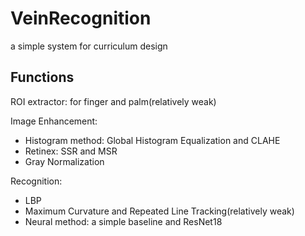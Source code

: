 # VeinRecognition

a simple system for curriculum design

## Functions

ROI extractor: for finger and palm(relatively weak)

Image Enhancement:

- Histogram method: Global Histogram Equalization and CLAHE
- Retinex: SSR and MSR
- Gray Normalization

Recognition:

- LBP
- Maximum Curvature and Repeated Line Tracking(relatively weak)
- Neural method: a simple baseline and ResNet18